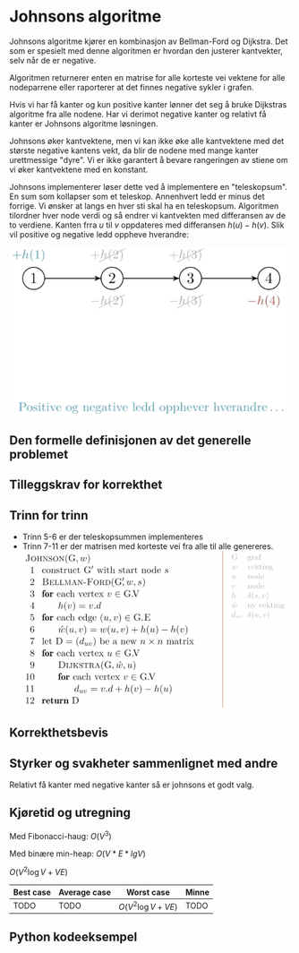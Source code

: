 # Johnsons algoritme
<!-- [K4] Forstå Johnson -->

<!--
1. Kjenne den formelle definisjonen av det generelle problemet den løser
2. Kjenne til eventuelle tilleggskrav den stiller for å være korrekt
3. Vite hvordan den oppfører seg; kunne utføre algoritmen, trinn for trinn!
4. Forstå korrekthetsbeviset; hvordan og hvorfor virker algoritmen egentlig?
5. Kjenne til eventuelle styrker eller svakheter, sammenlignet med andre
6. Kjenne kjøretidene under ulike omstendigheter, og forstå utregningen
-->

Johnsons algoritme kjører en kombinasjon av Bellman-Ford og Dijkstra. Det som er spesielt med denne algoritmen er hvordan den justerer kantvekter, selv når de er negative.

Algoritmen returnerer  enten en matrise for alle korteste vei vektene for alle nodeparrene eller raporterer at det finnes negative sykler i grafen.

Hvis vi har få kanter og kun positive kanter lønner det seg å bruke Dijkstras algoritme fra alle nodene.
Har vi derimot negative kanter og relativt få kanter er Johnsons algoritme løsningen.

Johnsons øker kantvektene, men vi kan ikke øke alle kantvektene med det største negative kantens vekt, da blir de nodene med mange kanter urettmessige "dyre". Vi er ikke garantert å bevare rangeringen av stiene om vi øker kantvektene med en konstant.

Johnsons implementerer løser dette ved å implementere en "teleskopsum". En sum som kollapser som et teleskop. Annenhvert ledd er minus det forrige. Vi ønsker at langs en hver sti skal ha en teleskopsum.
Algoritmen tilordner hver node verdi og så endrer vi kantvekten med differansen av de to verdiene. Kanten frra $u$ til $v$ oppdateres med differansen $h(u) - h(v)$. Slik vil positive og negative ledd oppheve hverandre:

![Johnson sum](/Figurer/johnsons-sum.png)

## Den formelle definisjonen av det generelle problemet
<!-- Et problem er relasjonen mellom input og output -->

## Tilleggskrav for korrekthet
<!-- Korrekhet: algoritmer virker, gir det svaret den skal -->
<!-- Eks: Binary search må ha en sortert liste -->

## Trinn for trinn
<!-- Pseudokode med forklaring -->
- Trinn 5-6 er der teleskopsummen implementeres
- Trinn 7-11 er der matrisen med korteste vei fra alle til alle genereres.
![Johnson algorithm](/Figurer/johnsons.png)

## Korrekthetsbevis

## Styrker og svakheter sammenlignet med andre

Relativt få kanter med negative kanter så er johnsons et godt valg.

## Kjøretid og utregning
<!-- Under ulike omstendigheter -->

Med Fibonacci-haug: $O(V^3)$

Med binære min-heap: $O(V*E*lgV)$

$O(V^2 \log V + VE)$

Best case | Average case | Worst case | Minne
---------|----------|---------|---------
 TODO | TODO | $O(V^2 \log V + VE)$ | TODO

## Python kodeeksempel

